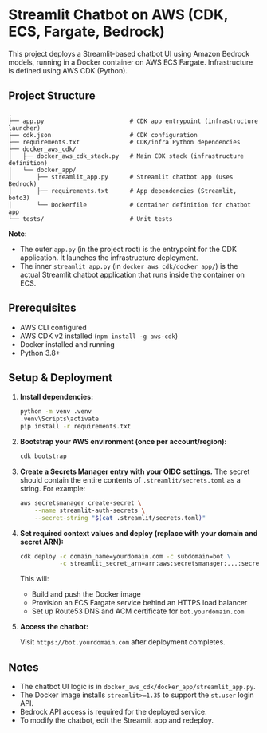 # Streamlit Chatbot on AWS (CDK, ECS, Fargate, Bedrock)

This project deploys a Streamlit-based chatbot UI using Amazon Bedrock models, running in a Docker container on AWS ECS Fargate. Infrastructure is defined using AWS CDK (Python).

## Project Structure

```
.
├── app.py                        # CDK app entrypoint (infrastructure launcher)
├── cdk.json                      # CDK configuration
├── requirements.txt              # CDK/infra Python dependencies
├── docker_aws_cdk/
│   ├── docker_aws_cdk_stack.py   # Main CDK stack (infrastructure definition)
│   └── docker_app/
│       ├── streamlit_app.py      # Streamlit chatbot app (uses Bedrock)
│       ├── requirements.txt      # App dependencies (Streamlit, boto3)
│       └── Dockerfile            # Container definition for chatbot app
└── tests/                        # Unit tests
```

**Note:**

- The outer `app.py` (in the project root) is the entrypoint for the CDK application. It launches the infrastructure deployment.
- The inner `streamlit_app.py` (in `docker_aws_cdk/docker_app/`) is the actual Streamlit chatbot application that runs inside the container on ECS.

## Prerequisites

- AWS CLI configured
- AWS CDK v2 installed (`npm install -g aws-cdk`)
- Docker installed and running
- Python 3.8+

## Setup & Deployment

1. **Install dependencies:**

   ```cmd
   python -m venv .venv
   .venv\Scripts\activate
   pip install -r requirements.txt
   ```

2. **Bootstrap your AWS environment (once per account/region):**

   ```cmd
   cdk bootstrap
   ```

3. **Create a Secrets Manager entry with your OIDC settings.** The
   secret should contain the entire contents of `.streamlit/secrets.toml` as
   a string. For example:

   ```bash
   aws secretsmanager create-secret \
       --name streamlit-auth-secrets \
       --secret-string "$(cat .streamlit/secrets.toml)"
   ```

4. **Set required context values and deploy (replace with your domain and secret ARN):**

   ```cmd
   cdk deploy -c domain_name=yourdomain.com -c subdomain=bot \
              -c streamlit_secret_arn=arn:aws:secretsmanager:...:secret:streamlit-auth-secrets
   ```

   This will:

   - Build and push the Docker image
   - Provision an ECS Fargate service behind an HTTPS load balancer
   - Set up Route53 DNS and ACM certificate for `bot.yourdomain.com`

5. **Access the chatbot:**

   Visit `https://bot.yourdomain.com` after deployment completes.

## Notes

- The chatbot UI logic is in `docker_aws_cdk/docker_app/streamlit_app.py`.
- The Docker image installs `streamlit>=1.35` to support the `st.user` login API.
- Bedrock API access is required for the deployed service.
- To modify the chatbot, edit the Streamlit app and redeploy.
